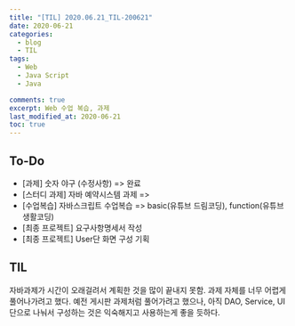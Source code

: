 ```yaml
---
title: "[TIL] 2020.06.21_TIL-200621"
date: 2020-06-21
categories:
  - blog
  - TIL
tags:
  - Web
  - Java Script
  - Java

comments: true
excerpt: Web 수업 복습, 과제
last_modified_at: 2020-06-21
toc: true
---
```


## To-Do
- [과제] 숫자 야구 (수정사항) => 완료
- [스터디 과제] 자바 예약시스템 과제 => 
- [수업복습] 자바스크립트 수업복습 => basic(유튜브 드림코딩), function(유튜브 생활코딩)
- [최종 프로젝트] 요구사항명세서 작성  
- [최종 프로젝트] User단 화면 구성 기획  

## TIL
자바과제가 시간이 오래걸려서 계획한 것을 많이 끝내지 못함. 과제 자체를 너무 어렵게 풀어나가려고 했다. 예전 게시판 과제처럼 풀어가려고 했으나, 아직 DAO, Service, UI 단으로 나눠서 구성하는 것은 익숙해지고 사용하는게 좋을 듯하다. 

